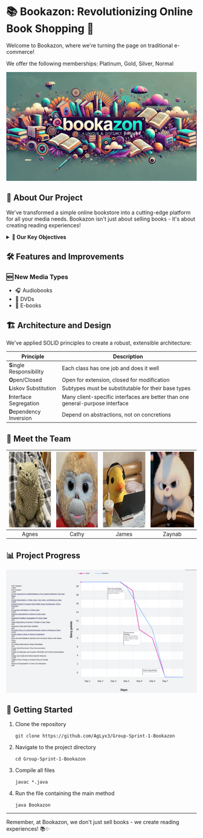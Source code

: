 # 📚 Bookazon: Revolutionizing Online Book Shopping 🚀

Welcome to Bookazon, where we're turning the page on traditional e-commerce!

We offer the following memberships: Platinum, Gold, Silver, Normal

 <img src="https://github.com/AgLyx3/Group-Sprint-1-Bookazon/blob/main/images/Bookazon.jpg"  width=1000/>


## 🌟 About Our Project

We've transformed a simple online bookstore into a cutting-edge platform for all your media needs. Bookazon isn't just about selling books - it's about creating reading experiences!

<details>
<summary><strong>🎯 Our Key Objectives</strong></summary>

- 🏗️ Redesign with SOLID principles
- 🧹 Refactor code smells
- 📈 Enhance readability and maintainability
- 🔄 Apply Agile Scrum methodologies
- 🤝 Master collaborative development with Git and GitHub
</details>

## 🛠️ Features and Improvements

### 🆕 New Media Types
- 🎧 Audiobooks
- 📀 DVDs
- 📱 E-books

## 🏗️ Architecture and Design

We've applied SOLID principles to create a robust, extensible architecture:

| Principle | Description |
|-----------|-------------|
| **S**ingle Responsibility | Each class has one job and does it well |
| **O**pen/Closed | Open for extension, closed for modification |
| **L**iskov Substitution | Subtypes must be substitutable for their base types |
| **I**nterface Segregation | Many client-specific interfaces are better than one general-purpose interface |
| **D**ependency Inversion | Depend on abstractions, not on concretions |

## 👥 Meet the Team

| <img src="https://github.com/AgLyx3/Group-Sprint-1-Bookazon/blob/main/images/Agnes.jpg" width="200" height="200" alt="Agnes"> |<img src="https://github.com/AgLyx3/Group-Sprint-1-Bookazon/blob/main/images/Cathy.jpg" width="200" height="200" alt="Cathy"> | <img src="https://github.com/AgLyx3/Group-Sprint-1-Bookazon/blob/main/images/James.jpg" width="200" height="200" alt="James"> | <img src="https://github.com/AgLyx3/Group-Sprint-1-Bookazon/blob/main/images/Zaynab.jpg" width="200" height="200" alt="Zaynab"> |
|:---:|:---:|:---:|:---:|
| Agnes | Cathy | James | Zaynab |

## 📊 Project Progress
<img src="https://github.com/AgLyx3/Group-Sprint-1-Bookazon/blob/main/images/burndown_chart.png" alt="Burndown Chart" width="800"/>

## 🚀 Getting Started

1. Clone the repository
   ```
   git clone https://github.com/AgLyx3/Group-Sprint-1-Bookazon
   ```
2. Navigate to the project directory
   ```
   cd Group-Sprint-1-Bookazon
   ```
3. Compile all files
   ```
   javac *.java
   ```
4. Run the file containing the main method
   ```
   java Bookazon
   ```

---

Remember, at Bookazon, we don't just sell books - we create reading experiences! 📚✨
